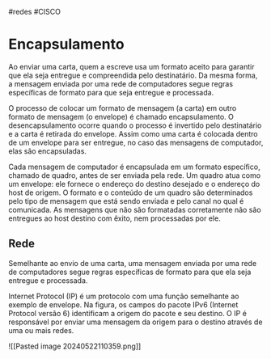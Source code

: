 #redes #CISCO
# Encapsulamento

Ao enviar uma carta, quem a escreve usa um formato aceito para garantir que ela seja entregue e compreendida pelo destinatário. Da mesma forma, a mensagem enviada por uma rede de computadores segue regras específicas de formato para que seja entregue e processada.

O processo de colocar um formato de mensagem (a carta) em outro formato de mensagem (o envelope) é chamado encapsulamento. O desencapsulamento ocorre quando o processo é invertido pelo destinatário e a carta é retirada do envelope. Assim como uma carta é colocada dentro de um envelope para ser entregue, no caso das mensagens de computador, elas são encapsuladas.

Cada mensagem de computador é encapsulada em um formato específico, chamado de quadro, antes de ser enviada pela rede. Um quadro atua como um envelope: ele fornece o endereço do destino desejado e o endereço do host de origem. O formato e o conteúdo de um quadro são determinados pelo tipo de mensagem que está sendo enviada e pelo canal no qual é comunicada. As mensagens que não são formatadas corretamente não são entregues ao host destino com êxito, nem processadas por ele.

## Rede

Semelhante ao envio de uma carta, uma mensagem enviada por uma rede de computadores segue regras específicas de formato para que ela seja entregue e processada.

Internet Protocol (IP) é um protocolo com uma função semelhante ao exemplo de envelope. Na figura, os campos do pacote IPv6 (Internet Protocol versão 6) identificam a origem do pacote e seu destino. O IP é responsável por enviar uma mensagem da origem para o destino através de uma ou mais redes.

![[Pasted image 20240522110359.png]]